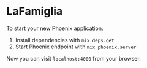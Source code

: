 # LaFamiglia

To start your new Phoenix application:

1. Install dependencies with `mix deps.get`
2. Start Phoenix endpoint with `mix phoenix.server`

Now you can visit `localhost:4000` from your browser.
